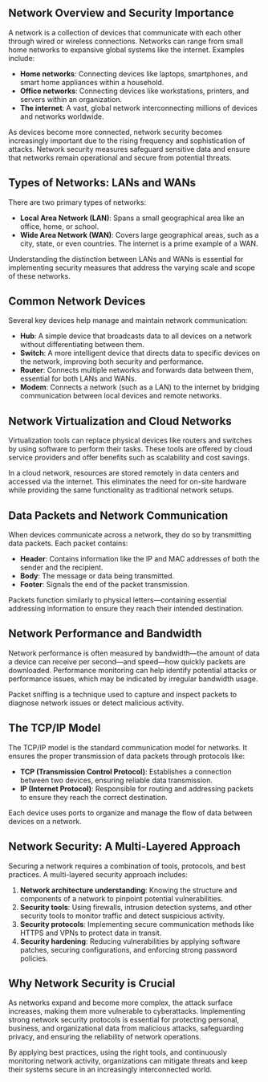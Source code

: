 ## Network Overview and Security Importance

A network is a collection of devices that communicate with each other through wired or wireless connections. Networks can range from small home networks to expansive global systems like the internet. Examples include:

- **Home networks**: Connecting devices like laptops, smartphones, and smart home appliances within a household.
- **Office networks**: Connecting devices like workstations, printers, and servers within an organization.
- **The internet**: A vast, global network interconnecting millions of devices and networks worldwide.

As devices become more connected, network security becomes increasingly important due to the rising frequency and sophistication of attacks. Network security measures safeguard sensitive data and ensure that networks remain operational and secure from potential threats.

## Types of Networks: LANs and WANs

There are two primary types of networks:

- **Local Area Network (LAN)**: Spans a small geographical area like an office, home, or school.
- **Wide Area Network (WAN)**: Covers large geographical areas, such as a city, state, or even countries. The internet is a prime example of a WAN.

Understanding the distinction between LANs and WANs is essential for implementing security measures that address the varying scale and scope of these networks.

## Common Network Devices

Several key devices help manage and maintain network communication:

- **Hub**: A simple device that broadcasts data to all devices on a network without differentiating between them.
- **Switch**: A more intelligent device that directs data to specific devices on the network, improving both security and performance.
- **Router**: Connects multiple networks and forwards data between them, essential for both LANs and WANs.
- **Modem**: Connects a network (such as a LAN) to the internet by bridging communication between local devices and remote networks.

## Network Virtualization and Cloud Networks

Virtualization tools can replace physical devices like routers and switches by using software to perform their tasks. These tools are offered by cloud service providers and offer benefits such as scalability and cost savings.

In a cloud network, resources are stored remotely in data centers and accessed via the internet. This eliminates the need for on-site hardware while providing the same functionality as traditional network setups.

## Data Packets and Network Communication

When devices communicate across a network, they do so by transmitting data packets. Each packet contains:

- **Header**: Contains information like the IP and MAC addresses of both the sender and the recipient.
- **Body**: The message or data being transmitted.
- **Footer**: Signals the end of the packet transmission.

Packets function similarly to physical letters—containing essential addressing information to ensure they reach their intended destination.

## Network Performance and Bandwidth

Network performance is often measured by bandwidth—the amount of data a device can receive per second—and speed—how quickly packets are downloaded. Performance monitoring can help identify potential attacks or performance issues, which may be indicated by irregular bandwidth usage.

Packet sniffing is a technique used to capture and inspect packets to diagnose network issues or detect malicious activity.

## The TCP/IP Model

The TCP/IP model is the standard communication model for networks. It ensures the proper transmission of data packets through protocols like:

- **TCP (Transmission Control Protocol)**: Establishes a connection between two devices, ensuring reliable data transmission.
- **IP (Internet Protocol)**: Responsible for routing and addressing packets to ensure they reach the correct destination.

Each device uses ports to organize and manage the flow of data between devices on a network.

## Network Security: A Multi-Layered Approach

Securing a network requires a combination of tools, protocols, and best practices. A multi-layered security approach includes:

1. **Network architecture understanding**: Knowing the structure and components of a network to pinpoint potential vulnerabilities.
2. **Security tools**: Using firewalls, intrusion detection systems, and other security tools to monitor traffic and detect suspicious activity.
3. **Security protocols**: Implementing secure communication methods like HTTPS and VPNs to protect data in transit.
4. **Security hardening**: Reducing vulnerabilities by applying software patches, securing configurations, and enforcing strong password policies.

## Why Network Security is Crucial

As networks expand and become more complex, the attack surface increases, making them more vulnerable to cyberattacks. Implementing strong network security protocols is essential for protecting personal, business, and organizational data from malicious attacks, safeguarding privacy, and ensuring the reliability of network operations.

By applying best practices, using the right tools, and continuously monitoring network activity, organizations can mitigate threats and keep their systems secure in an increasingly interconnected world.
